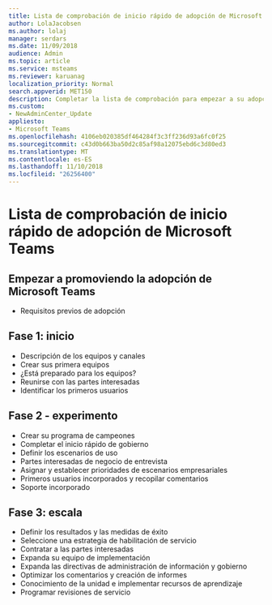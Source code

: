 ```yaml
---
title: Lista de comprobación de inicio rápido de adopción de Microsoft Teams
author: LolaJacobsen
ms.author: lolaj
manager: serdars
ms.date: 11/09/2018
audience: Admin
ms.topic: article
ms.service: msteams
ms.reviewer: karuanag
localization_priority: Normal
search.appverid: MET150
description: Completar la lista de comprobación para empezar a su adopción Microsoft Teams.
ms.custom:
- NewAdminCenter_Update
appliesto:
- Microsoft Teams
ms.openlocfilehash: 4106eb020385df464284f3c3ff236d93a6fc0f25
ms.sourcegitcommit: c43d0b663ba50d2c85af98a12075ebd6c3d80ed3
ms.translationtype: MT
ms.contentlocale: es-ES
ms.lasthandoff: 11/10/2018
ms.locfileid: "26256400"
---
```

# <a name="microsoft-teams-adoption-quick-start-checklist"></a>Lista de comprobación de inicio rápido de adopción de Microsoft Teams

## <a name="get-started-driving-adoption-of-microsoft-teams"></a>Empezar a promoviendo la adopción de Microsoft Teams

- Requisitos previos de adopción

## <a name="phase-1---start"></a>Fase 1: inicio

- Descripción de los equipos y canales
- Crear sus primera equipos
- ¿Está preparado para los equipos?
- Reunirse con las partes interesadas
- Identificar los primeros usuarios

## <a name="phase-2---experiment"></a>Fase 2 - experimento

- Crear su programa de campeones
- Completar el inicio rápido de gobierno
- Definir los escenarios de uso
- Partes interesadas de negocio de entrevista
- Asignar y establecer prioridades de escenarios empresariales
- Primeros usuarios incorporados y recopilar comentarios
- Soporte incorporado

## <a name="phase-3---scale"></a>Fase 3: escala

- Definir los resultados y las medidas de éxito
- Seleccione una estrategia de habilitación de servicio
- Contratar a las partes interesadas
- Expanda su equipo de implementación
- Expanda las directivas de administración de información y gobierno
- Optimizar los comentarios y creación de informes
- Conocimiento de la unidad e implementar recursos de aprendizaje
- Programar revisiones de servicio



